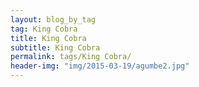 ```yaml
---
layout: blog_by_tag
tag: King Cobra
title: King Cobra
subtitle: King Cobra
permalink: tags/King Cobra/
header-img: "img/2015-03-19/agumbe2.jpg"
---
```

